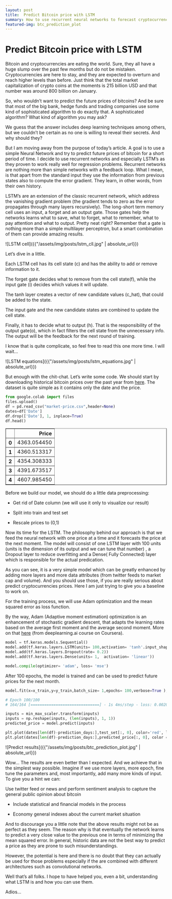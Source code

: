 ```yaml
---
layout: post
title:  Predict Bitcoin price with LSTM
summary: How to use recurrent neural networks to forecast cryptocurrencies price 
featured-img: btc_prediction_plot
---
```


# Predict Bitcoin price with LSTM

Bitcoin and cryptocurrencies are eating the world. Sure, they all have a huge
slump over the past few months but do not be mistaken. Cryptocurrencies are here
to stay, and they are expected to overturn and reach higher levels than before.
Just think that the total market capitalization of crypto coins at the moments
is 215 billion USD and that number was around 800 billion on January.

So, who wouldn’t want to predict the future prices of bitcoins? And be sure that
most of the big bank, hedge funds and trading companies use some kind of
sophisticated algorithm to do exactly that. A sophisticated algorithm? What kind
of algorithm you may ask?

We guess that the answer includes deep learning techniques among others, but we
couldn’t be certain as no one is willing to reveal their secrets. And why should
they?

But I am moving away from the purpose of today’s article. A goal is to use a
simple Neural Network and try to predict future prices of bitcoin for a short
period of time. I decide to use recurrent networks and especially LSTM’s as they
proven to work really well for regression problems. Recurrent networks are
nothing more than simple networks with a feedback loop. What I mean, is that
apart from the standard input they use the information from previous states also
to compute the error gradient. They learn, in other words, from their own
history.

LSTM’s are an extension of the classic recurrent network, which address the
vanishing gradient problem (the gradient tends to zero as the error propagates
through many layers recursively). The long-short term memory cell uses an input,
a forget and an output gate. Those gates help the networks learns what to save,
what to forget, what to remember, what to pay attention and what to output.
Pretty neat right? Remember that a gate is nothing more than a simple multilayer
perceptron, but a smart combination of them can provide amazing results.

![LSTM cell]({{"/assets/img/posts/lstm_cll.jpg" | absolute_url}})

Let’s dive in a little.

Each LSTM cell has its cell state (c) and has the ability to add or remove information to it. 

The forget gate decides what to remove from the cell state(f), while the input gate (i) decides which values it will update. 

The tanh layer creates a vector of new candidate values (c_hat), that could be added to the state.

The input gate and the new candidate states are combined to update the cell state. 

Finally, it has to decide what to output (h). That is the responsibility of the output gate(o), which in fact filters the cell state from the unnecessary info. The output will be the feedback for the next round of training.

I know that is quite complicate, so feel free to read this one more time. I will wait…


![LSTM equations]({{"/assets/img/posts/lstm_equations.jpg" | absolute_url}})



But enough with the chit-chat. Let’s write some code. We should start by
downloading historical bitcoin prices over the past year from
[here](https://www.blockchain.com/charts/market-price?timespan=all). The dataset
is quite simple as it contains only the date and the price.

```python
from google.colab import files
files.upload()
df = pd.read_csv("market-price.csv",header=None)
dates=df['Date']
df.drop(['Date'], 1, inplace=True)
df.head()
```
<div>
<style scoped>
    .dataframe tbody tr th:only-of-type {
        vertical-align: middle;
    }

    .dataframe tbody tr th {
        vertical-align: top;
    }

    .dataframe thead th {
        text-align: right;
    }
</style>
<table border="1" class="dataframe">
  <thead>
    <tr style="text-align: right;">
      <th></th>
      <th>Price</th>
    </tr>
  </thead>
  <tbody>
    <tr>
      <th>0</th>
      <td>4363.054450</td>
    </tr>
    <tr>
      <th>1</th>
      <td>4360.513317</td>
    </tr>
    <tr>
      <th>2</th>
      <td>4354.308333</td>
    </tr>
    <tr>
      <th>3</th>
      <td>4391.673517</td>
    </tr>
    <tr>
      <th>4</th>
      <td>4607.985450</td>
    </tr>
  </tbody>
</table>
</div>




Before we build our model, we should do a little data preprocessing:

-   Get rid of Date column (we will use it only to visualize our result)

-   Split into train and test set

-   Rescale prices to (0,1)

Now its time for the LSTM. The philosophy behind our approach is that we
feed the neural network with one price at a time and it forecasts the price
at the next moment. The model will consist of one LSTM layer with 100 units
(units is the dimension of its output and we can tune that number) , a
Dropout layer to reduce overfitting and a Dense( Fully Connected) layer
which is responsible for the actual predication.

As you can see, it is a very simple model which can be greatly enhanced by
adding more layers and more data attributes (from twitter feeds to market
cap and volume). And you should use those, if you are really serious about
predict cryptocurrencies prices. Here I am just trying to give you a
baseline to work on.

For the training process, we will use Adam optimization and the mean squared
error as loss function.

By the way, Adam (Adaptive moment estimation) optimization is an enhancement
of stochastic gradient descent, that adapts the learning rates based on the
average first moment and the average second moment. More on that
[here](https://www.coursera.org/lecture/deep-neural-network/adam-optimization-algorithm-w9VCZ)
(from deeplearning.ai course on Coursera).

```python
model = tf.keras.models.Sequential()
model.add(tf.keras.layers.LSTM(units= 100,activation= 'tanh'.input_shape=(None, 1)))
model.add(tf.keras.layers.Dropout(rate= 0.2))
model.add(tf.keras.layers.Dense(units= 1,  activation= 'linear'))

model.compile(optimizer= 'adam', loss= 'mse')
```

After 100 epochs, the model is trained and can be used to predict future
prices for the next month.

```python
model.fit(x=x_train,y=y_train,batch_size= 1,epochs= 100,verbose=True );

# Epoch 100/100
# 164/164 [==============================] - 1s 4ms/step - loss: 0.0020

inputs = min_max_scaler.transform(inputs)
inputs = np.reshape(inputs, (len(inputs), 1, 1))
predicted_price = model.predict(inputs)

plt.plot(dates[len(df)-prediction_days:],test_set[:, 0], color='red', label='Real BTC Price')
plt.plot(dates[len(df)-prediction_days:],predicted_price[:, 0], color = 'blue', label = 'Predicted BTC Price')

```

![Predict results]({{"/assets/img/posts/btc_prediction_plot.jpg" | absolute_url}})


Wow… The results are even better than I expected. And we achieve that in the
simplest way possible. Imagine if we use more layers, more epoch, fine tune
the parameters and, most importantly, add many more kinds of input. To give
you a hint we can:

Use twitter feed or news and perform sentiment analysis to capture the
general public opinion about bitcoin

-   Include statistical and financial models in the process

-   Economy general indexes about the current market situation

And to discourage you a little note that the above results might not be as
perfect as they seem. The reason why is that eventually the network learns
to predict a very close value to the previous one in terms of minimizing the
mean squared error. In general, historic data are not the best way to
predict a price as they are prone to such misunderstandings.

However, the potential is here and there is no doubt that they can actually
be used for those problems especially if the are combined with different
architectures such as convolutional networks.

Well that’s all folks. I hope to have helped you, even a bit, understanding
what LSTM is and how you can use them.

Adios…
